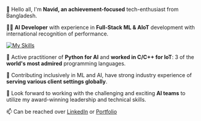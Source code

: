 👋 Hello all, I'm **Navid, an achievement-focused** tech-enthusiast from Bangladesh.

👨‍💻 **AI Developer** with experience in **Full-Stack ML & AIoT** development with international recognition of performance.


[![My Skills](https://skillicons.dev/icons?i=python,c,cpp,javascript,aws&theme=light)](https://skillicons.dev)

🌱 Active practitioner of **Python for AI** and **worked in C/C++ for IoT**: 3 of the **world's most admired** programming languages. 


👀 Contributing inclusively in ML and AI, have strong industry experience of **serving various client settings globally**.

💞️ Look forward to working with the challenging and exciting **AI teams** to utilize my award-winning leadership and technical skills.

📫 Can be reached over [LinkedIn](https://linkedin.com/in/navidbinahmed) or [Portfolio](https://navidbinahmed.com)
